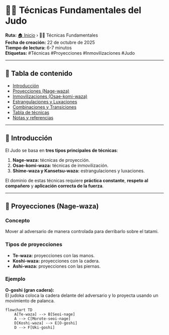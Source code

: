 # 🤸‍♂️ Técnicas Fundamentales del Judo

**Ruta:** [🏠 Inicio](index.md) › 🤸‍♂️ Técnicas Fundamentales  
**Fecha de creación:** 22 de octubre de 2025  
**Tiempo de lectura:** 6-7 minutos  
**Etiquetas:** #Técnicas #Proyecciones #Inmovilizaciones #Judo  

---

## 📑 Tabla de contenido
- [Introducción](#introducción)
- [Proyecciones (Nage-waza)](#proyecciones-nage-waza)
- [Inmovilizaciones (Osae-komi-waza)](#inmovilizaciones-osae-komi-waza)
- [Estrangulaciones y Luxaciones](#estrangulaciones-y-luxaciones)
- [Combinaciones y Transiciones](#combinaciones-y-transiciones)
- [Tabla de técnicas](#tabla-de-técnicas)
- [Notas y referencias](#notas-y-referencias)

---

## 🏯 Introducción

El Judo se basa en **tres tipos principales de técnicas**:

1. **Nage-waza:** técnicas de proyección.  
2. **Osae-komi-waza:** técnicas de inmovilización.  
3. **Shime-waza y Kansetsu-waza:** estrangulaciones y luxaciones.  

El dominio de estas técnicas requiere **práctica constante**, **respeto al compañero** y **aplicación correcta de la fuerza**.

---

## 🤼 Proyecciones (Nage-waza)

### Concepto
Mover al adversario de manera controlada para derribarlo sobre el tatami.

### Tipos de proyecciones
- **Te-waza:** proyecciones con las manos.  
- **Koshi-waza:** proyecciones con la cadera.  
- **Ashi-waza:** proyecciones con las piernas.

### Ejemplo
**O-goshi (gran cadera):**  
El judoka coloca la cadera delante del adversario y lo proyecta usando un movimiento de palanca.

```mermaid
flowchart TD
    A[Te-waza] --> B[Seoi-nage]
    A --> C[Morote-seoi-nage]
    D[Koshi-waza] --> E[O-goshi]
    D --> F[Uki-goshi]
